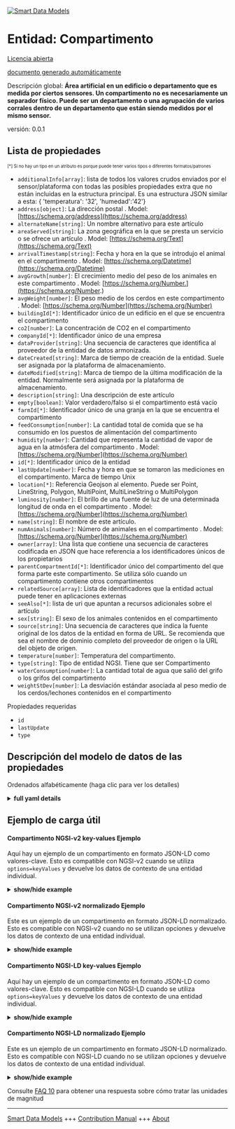 <!-- 10-Header -->  
[![Smart Data Models](https://smartdatamodels.org/wp-content/uploads/2022/01/SmartDataModels_logo.png "Logo")](https://smartdatamodels.org)  
Entidad: Compartimento  
======================<!-- /10-Header -->  
<!-- 15-License -->  
[Licencia abierta](https://github.com/smart-data-models//dataModel.Agrifood/blob/master/Compartment/LICENSE.md)  
[documento generado automáticamente](https://docs.google.com/presentation/d/e/2PACX-1vTs-Ng5dIAwkg91oTTUdt8ua7woBXhPnwavZ0FxgR8BsAI_Ek3C5q97Nd94HS8KhP-r_quD4H0fgyt3/pub?start=false&loop=false&delayms=3000#slide=id.gb715ace035_0_60)  
<!-- /15-License -->  
<!-- 20-Description -->  
Descripción global: **Área artificial en un edificio o departamento que es medida por ciertos sensores. Un compartimento no es necesariamente un separador físico. Puede ser un departamento o una agrupación de varios corrales dentro de un departamento que están siendo medidos por el mismo sensor.**  
versión: 0.0.1  
<!-- /20-Description -->  
<!-- 30-PropertiesList -->  

## Lista de propiedades  

<sup><sub>[*] Si no hay un tipo en un atributo es porque puede tener varios tipos o diferentes formatos/patrones</sub></sup>  
- `additionalInfo[array]`: lista de todos los valores crudos enviados por el sensor/plataforma con todas las posibles propiedades extra que no están incluidas en la estructura principal. Es una estructura JSON similar a esta: { 'temperatura': '32', 'humedad':'42'}  - `address[object]`: La dirección postal  . Model: [https://schema.org/address](https://schema.org/address)- `alternateName[string]`: Un nombre alternativo para este artículo  - `areaServed[string]`: La zona geográfica en la que se presta un servicio o se ofrece un artículo  . Model: [https://schema.org/Text](https://schema.org/Text)- `arrivalTimestamp[string]`: Fecha y hora en la que se introdujo el animal en el compartimento  . Model: [https://schema.org/Datetime](https://schema.org/Datetime)- `avgGrowth[number]`: El crecimiento medio del peso de los animales en este compartimento  . Model: [https://schema.org/Number.](https://schema.org/Number.)- `avgWeight[number]`: El peso medio de los cerdos en este compartimento  . Model: [https://schema.org/Number](https://schema.org/Number)- `buildingId[*]`: Identificador único de un edificio en el que se encuentra el compartimento  - `co2[number]`: La concentración de CO2 en el compartimento  - `companyId[*]`: Identificador único de una empresa  - `dataProvider[string]`: Una secuencia de caracteres que identifica al proveedor de la entidad de datos armonizada.  - `dateCreated[string]`: Marca de tiempo de creación de la entidad. Suele ser asignada por la plataforma de almacenamiento.  - `dateModified[string]`: Marca de tiempo de la última modificación de la entidad. Normalmente será asignada por la plataforma de almacenamiento.  - `description[string]`: Una descripción de este artículo  - `empty[boolean]`: Valor verdadero/falso si el compartimento está vacío  - `farmId[*]`: Identificador único de una granja en la que se encuentra el compartimento  - `feedConsumption[number]`: La cantidad total de comida que se ha consumido en los puestos de alimentación del compartimento  - `humidity[number]`: Cantidad que representa la cantidad de vapor de agua en la atmósfera del compartimento  . Model: [https://schema.org/Number](https://schema.org/Number)- `id[*]`: Identificador único de la entidad  - `lastUpdate[number]`: Fecha y hora en que se tomaron las mediciones en el compartimento. Marca de tiempo Unix  - `location[*]`: Referencia Geojson al elemento. Puede ser Point, LineString, Polygon, MultiPoint, MultiLineString o MultiPolygon  - `luminosity[number]`: El brillo de una fuente de luz de una determinada longitud de onda en el compartimento  . Model: [https://schema.org/Number](https://schema.org/Number)- `name[string]`: El nombre de este artículo.  - `numAnimals[number]`: Número de animales en el compartimento  . Model: [https://schema.org/Number](https://schema.org/Number)- `owner[array]`: Una lista que contiene una secuencia de caracteres codificada en JSON que hace referencia a los identificadores únicos de los propietarios  - `parentCompartmentId[*]`: Identificador único del compartimento del que forma parte este compartimento. Se utiliza sólo cuando un compartimento contiene otros compartimentos  - `relatedSource[array]`: Lista de identificadores que la entidad actual puede tener en aplicaciones externas  - `seeAlso[*]`: lista de uri que apuntan a recursos adicionales sobre el artículo  - `sex[string]`: El sexo de los animales contenidos en el compartimento  - `source[string]`: Una secuencia de caracteres que indica la fuente original de los datos de la entidad en forma de URL. Se recomienda que sea el nombre de dominio completo del proveedor de origen o la URL del objeto de origen.  - `temperature[number]`: Temperatura del compartimento.  - `type[string]`: Tipo de entidad NGSI. Tiene que ser Compartimento  - `waterConsumption[number]`: La cantidad total de agua que salió del grifo o los grifos del compartimento  - `weightStDev[number]`: La desviación estándar asociada al peso medio de los cerdos/lechones contenidos en el compartimento  <!-- /30-PropertiesList -->  
<!-- 35-RequiredProperties -->  
Propiedades requeridas  
- `id`  - `lastUpdate`  - `type`  <!-- /35-RequiredProperties -->  
<!-- 40-RequiredProperties -->  
<!-- /40-RequiredProperties -->  
<!-- 50-DataModelHeader -->  
## Descripción del modelo de datos de las propiedades  
Ordenados alfabéticamente (haga clic para ver los detalles)  
<!-- /50-DataModelHeader -->  
<!-- 60-ModelYaml -->  
<details><summary><strong>full yaml details</strong></summary>    
```yaml  
Compartment:    
  description: 'Artificial area in a building or department that is measured by certain sensors. A compartment is not necessarily a physical separator. It can be a department or a grouping of several pens within a department that are being measured by the same sensor.'    
  properties:    
    additionalInfo:    
      description: 'list of all the raw values sent by the sensor/platform with all the possible extra properties that are not included in the main structure. It is a JSON structure similar to this: { ''temperature'': ''32'', ''humidity'':''42''}'    
      items:    
        properties:    
          parameter:    
            type: string    
          value:    
            type: string    
        type: object    
      type: array    
      x-ngsi:    
        type: Property    
    address:    
      description: 'The mailing address'    
      properties:    
        addressCountry:    
          description: 'Property. The country. For example, Spain. Model:''https://schema.org/addressCountry'''    
          type: string    
        addressLocality:    
          description: 'Property. The locality in which the street address is, and which is in the region. Model:''https://schema.org/addressLocality'''    
          type: string    
        addressRegion:    
          description: 'Property. The region in which the locality is, and which is in the country. Model:''https://schema.org/addressRegion'''    
          type: string    
        postOfficeBoxNumber:    
          description: 'Property. The post office box number for PO box addresses. For example, 03578. Model:''https://schema.org/postOfficeBoxNumber'''    
          type: string    
        postalCode:    
          description: 'Property. The postal code. For example, 24004. Model:''https://schema.org/https://schema.org/postalCode'''    
          type: string    
        streetAddress:    
          description: 'Property. The street address. Model:''https://schema.org/streetAddress'''    
          type: string    
      type: object    
      x-ngsi:    
        model: https://schema.org/address    
        type: Property    
    alternateName:    
      description: 'An alternative name for this item'    
      type: string    
      x-ngsi:    
        type: Property    
    areaServed:    
      description: 'The geographic area where a service or offered item is provided'    
      type: string    
      x-ngsi:    
        model: https://schema.org/Text    
        type: Property    
    arrivalTimestamp:    
      description: 'Date and Time at which the animal were inserted in the compartment'    
      format: date-time    
      type: string    
      x-ngsi:    
        model: https://schema.org/Datetime    
        type: Property    
    avgGrowth:    
      description: 'The average growth in weight of the animals in this compartment'    
      type: number    
      x-ngsi:    
        model: https://schema.org/Number.    
        type: Property    
    avgWeight:    
      description: 'The average weight of the pigs in this compartment'    
      minimum: 0    
      type: number    
      x-ngsi:    
        model: https://schema.org/Number    
        type: Property    
    buildingId:    
      anyOf:    
        - description: 'Property. Identifier format of any NGSI entity'    
          maxLength: 256    
          minLength: 1    
          pattern: ^[\w\-\.\{\}\$\+\*\[\]`|~^@!,:\\]+$    
          type: string    
        - description: 'Property. Identifier format of any NGSI entity'    
          format: uri    
          type: string    
      description: 'Unique identifier of a building the compartment is located in'    
      x-ngsi:    
        type: Relationship    
    co2:    
      description: 'The CO2 concentration in the compartment'    
      minimum: 0    
      type: number    
      x-ngsi:    
        type: Property    
    companyId:    
      anyOf:    
        - description: 'Property. Identifier format of any NGSI entity'    
          maxLength: 256    
          minLength: 1    
          pattern: ^[\w\-\.\{\}\$\+\*\[\]`|~^@!,:\\]+$    
          type: string    
        - description: 'Property. Identifier format of any NGSI entity'    
          format: uri    
          type: string    
      description: 'Unique identifier of a company'    
      x-ngsi:    
        type: Relationship    
    dataProvider:    
      description: 'A sequence of characters identifying the provider of the harmonised data entity.'    
      type: string    
      x-ngsi:    
        type: Property    
    dateCreated:    
      description: 'Entity creation timestamp. This will usually be allocated by the storage platform.'    
      format: date-time    
      type: string    
      x-ngsi:    
        type: Property    
    dateModified:    
      description: 'Timestamp of the last modification of the entity. This will usually be allocated by the storage platform.'    
      format: date-time    
      type: string    
      x-ngsi:    
        type: Property    
    description:    
      description: 'A description of this item'    
      type: string    
      x-ngsi:    
        type: Property    
    empty:    
      description: 'True/False value if the compartment is empty'    
      type: boolean    
      x-ngsi:    
        type: Property    
    farmId:    
      anyOf:    
        - description: 'Property. Identifier format of any NGSI entity'    
          maxLength: 256    
          minLength: 1    
          pattern: ^[\w\-\.\{\}\$\+\*\[\]`|~^@!,:\\]+$    
          type: string    
        - description: 'Property. Identifier format of any NGSI entity'    
          format: uri    
          type: string    
      description: 'Unique identifier of a farm where the compartment is located in'    
      x-ngsi:    
        type: Relationship    
    feedConsumption:    
      description: 'The total amount of food that has been eaten from the feeding station(s) in the compartment'    
      minimum: 0    
      type: number    
      x-ngsi:    
        type: Property    
    humidity:    
      description: 'Quantity representing the amount of water vapour in the atmosphere in the compartment'    
      maximum: 1    
      minimum: 0    
      type: number    
      x-ngsi:    
        model: https://schema.org/Number    
        type: Property    
    id:    
      anyOf: &compartment_-_properties_-_owner_-_items_-_anyof    
        - description: 'Property. Identifier format of any NGSI entity'    
          maxLength: 256    
          minLength: 1    
          pattern: ^[\w\-\.\{\}\$\+\*\[\]`|~^@!,:\\]+$    
          type: string    
        - description: 'Property. Identifier format of any NGSI entity'    
          format: uri    
          type: string    
      description: 'Unique identifier of the entity'    
      x-ngsi:    
        type: Property    
    lastUpdate:    
      description: 'Date and time at which the measurements in the compartment were taken. Unix timestamp'    
      type: number    
      x-ngsi:    
        type: Property    
    location:    
      description: 'Geojson reference to the item. It can be Point, LineString, Polygon, MultiPoint, MultiLineString or MultiPolygon'    
      oneOf:    
        - description: 'GeoProperty. Geojson reference to the item. Point'    
          properties:    
            bbox:    
              items:    
                type: number    
              minItems: 4    
              type: array    
            coordinates:    
              items:    
                type: number    
              minItems: 2    
              type: array    
            type:    
              enum:    
                - Point    
              type: string    
          required:    
            - type    
            - coordinates    
          title: 'GeoJSON Point'    
          type: object    
        - description: 'GeoProperty. Geojson reference to the item. LineString'    
          properties:    
            bbox:    
              items:    
                type: number    
              minItems: 4    
              type: array    
            coordinates:    
              items:    
                items:    
                  type: number    
                minItems: 2    
                type: array    
              minItems: 2    
              type: array    
            type:    
              enum:    
                - LineString    
              type: string    
          required:    
            - type    
            - coordinates    
          title: 'GeoJSON LineString'    
          type: object    
        - description: 'GeoProperty. Geojson reference to the item. Polygon'    
          properties:    
            bbox:    
              items:    
                type: number    
              minItems: 4    
              type: array    
            coordinates:    
              items:    
                items:    
                  items:    
                    type: number    
                  minItems: 2    
                  type: array    
                minItems: 4    
                type: array    
              type: array    
            type:    
              enum:    
                - Polygon    
              type: string    
          required:    
            - type    
            - coordinates    
          title: 'GeoJSON Polygon'    
          type: object    
        - description: 'GeoProperty. Geojson reference to the item. MultiPoint'    
          properties:    
            bbox:    
              items:    
                type: number    
              minItems: 4    
              type: array    
            coordinates:    
              items:    
                items:    
                  type: number    
                minItems: 2    
                type: array    
              type: array    
            type:    
              enum:    
                - MultiPoint    
              type: string    
          required:    
            - type    
            - coordinates    
          title: 'GeoJSON MultiPoint'    
          type: object    
        - description: 'GeoProperty. Geojson reference to the item. MultiLineString'    
          properties:    
            bbox:    
              items:    
                type: number    
              minItems: 4    
              type: array    
            coordinates:    
              items:    
                items:    
                  items:    
                    type: number    
                  minItems: 2    
                  type: array    
                minItems: 2    
                type: array    
              type: array    
            type:    
              enum:    
                - MultiLineString    
              type: string    
          required:    
            - type    
            - coordinates    
          title: 'GeoJSON MultiLineString'    
          type: object    
        - description: 'GeoProperty. Geojson reference to the item. MultiLineString'    
          properties:    
            bbox:    
              items:    
                type: number    
              minItems: 4    
              type: array    
            coordinates:    
              items:    
                items:    
                  items:    
                    items:    
                      type: number    
                    minItems: 2    
                    type: array    
                  minItems: 4    
                  type: array    
                type: array    
              type: array    
            type:    
              enum:    
                - MultiPolygon    
              type: string    
          required:    
            - type    
            - coordinates    
          title: 'GeoJSON MultiPolygon'    
          type: object    
      x-ngsi:    
        type: GeoProperty    
    luminosity:    
      description: 'The brightness of a light source of a certain wavelength at the compartment'    
      type: number    
      x-ngsi:    
        model: https://schema.org/Number    
        type: Property    
    name:    
      description: 'The name of this item.'    
      type: string    
      x-ngsi:    
        type: Property    
    numAnimals:    
      description: 'Number of animals in the compartment'    
      type: number    
      x-ngsi:    
        model: https://schema.org/Number    
        type: Property    
    owner:    
      description: 'A List containing a JSON encoded sequence of characters referencing the unique Ids of the owner(s)'    
      items:    
        anyOf: *compartment_-_properties_-_owner_-_items_-_anyof    
        description: 'Property. Unique identifier of the entity'    
      type: array    
      x-ngsi:    
        type: Property    
    parentCompartmentId:    
      anyOf:    
        - description: 'Property. Identifier format of any NGSI entity'    
          maxLength: 256    
          minLength: 1    
          pattern: ^[\w\-\.\{\}\$\+\*\[\]`|~^@!,:\\]+$    
          type: string    
        - description: 'Property. Identifier format of any NGSI entity'    
          format: uri    
          type: string    
      description: 'Unique identifier of the  compartment where this compartment is a part of. It is used only when a compartment contains other compartments'    
      x-ngsi:    
        type: Relationship    
    relatedSource:    
      description: 'List of IDs the current entity may have in external applications'    
      items:    
        properties:    
          application:    
            anyOf: *compartment_-_properties_-_owner_-_items_-_anyof    
            description: 'Property. Unique identifier of the entity'    
          applicationEntityId:    
            type: string    
        type: object    
      type: array    
      x-ngsi:    
        type: Property    
    seeAlso:    
      description: 'list of uri pointing to additional resources about the item'    
      oneOf:    
        - items:    
            format: uri    
            type: string    
          minItems: 1    
          type: array    
        - format: uri    
          type: string    
      x-ngsi:    
        type: Property    
    sex:    
      description: 'The sex of the animals contained in the compartment'    
      enum:    
        - M    
        - F    
        - unknown    
        - ""    
      type: string    
      x-ngsi:    
        type: Property    
    source:    
      description: 'A sequence of characters giving the original source of the entity data as a URL. Recommended to be the fully qualified domain name of the source provider, or the URL to the source object.'    
      type: string    
      x-ngsi:    
        type: Property    
    temperature:    
      description: 'Temperature of the compartment.'    
      type: number    
      x-ngsi:    
        type: Property    
    type:    
      description: 'NGSI Entity type. it has to be Compartment'    
      enum:    
        - Compartment    
      type: string    
      x-ngsi:    
        type: Property    
    waterConsumption:    
      description: 'The total amount of water that came out from the tap or taps in the compartment'    
      minimum: 0    
      type: number    
      x-ngsi:    
        type: Property    
    weightStDev:    
      description: 'The standard deviation associated to the average weight of the pigs/piglets contained in the compartment'    
      type: number    
      x-ngsi:    
        type: Property    
  required:    
    - id    
    - type    
    - lastUpdate    
  type: object    
  x-derived-from: ""    
  x-disclaimer: 'Redistribution and use in source and binary forms, with or without modification, are permitted  provided that the license conditions are met. Copyleft (c) 2022 Contributors to Smart Data Models Program'    
  x-license-url: https://github.com/smart-data-models/dataModel.Agrifood/blob/master/Compartment/LICENSE.md    
  x-model-schema: https://smart-data-models.github.io/dataModel.Agrifood/Compartment/schema.json    
  x-model-tags: ""    
  x-version: 0.0.1    
```  
</details>    
<!-- /60-ModelYaml -->  
<!-- 70-MiddleNotes -->  
<!-- /70-MiddleNotes -->  
<!-- 80-Examples -->  
## Ejemplo de carga útil  
#### Compartimento NGSI-v2 key-values Ejemplo  
Aquí hay un ejemplo de un compartimento en formato JSON-LD como valores-clave. Esto es compatible con NGSI-v2 cuando se utiliza `options=keyValues` y devuelve los datos de contexto de una entidad individual.  
<details><summary><strong>show/hide example</strong></summary>    
```json  
{  
  "id": "a88c6069-86c4-4c09-8621-fc5c58f216e0",  
  "type": "Compartment",  
  "additionalInfo": [  
    {  
      "name": "Farm2FeedTray",  
      "value": "4"  
    },  
    {  
      "name": "Farm2ValveId",  
      "value": ""  
    },  
    {  
      "name": "Farm2DepartmentId",  
      "value": "11"  
    }  
  ],  
  "arrivalTimestamp": "2020-04-14T22:00:00.000Z",  
  "avgGrowth": 1.0,  
  "avgWeight": 45.5,  
  "buildingId": "f6ce5251-e959-4269-9040-8056c6a093d9",  
  "co2": 20,  
  "companyId": "1401c9e0-c441-4bd1-b8d3-fb1194479aa7",  
  "empty": false,  
  "farmId": "7438345c-fdff-45c9-a02f-1d764cbc03a7",  
  "feedConsumption": 8.3,  
  "humidity": 0.7,  
  "lastUpdate": 1589841011000,  
  "luminosity": 3,  
  "name": "",  
  "numAnimals": 22,  
  "outputFeed": 8.2,  
  "parentCompartmentId": "f0ddd929-5a18-479b-9ad6-5947cc2cd05b",  
  "sex": "",  
  "startWeight": 26,  
  "temperature": 25,  
  "waterConsumption": 23,  
  "weightStDev": 2.3  
}  
```  
</details>  
#### Compartimento NGSI-v2 normalizado Ejemplo  
Este es un ejemplo de un compartimento en formato JSON-LD normalizado. Esto es compatible con NGSI-v2 cuando no se utilizan opciones y devuelve los datos de contexto de una entidad individual.  
<details><summary><strong>show/hide example</strong></summary>    
```json  
{  
  "id": "a88c6069-86c4-4c09-8621-fc5c58f216e0"  
  ,  
  "type": "Compartment",  
  "additionalInfo": {  
    "type": "array",  
    "value": [  
      {  
        "name": "Farm2FeedTray",  
        "value": "4"  
      },  
      {  
        "name": "Farm2ValveId",  
        "value": ""  
      },  
      {  
        "name": "Farm2DepartmentId",  
        "value": "11"  
      }  
    ]  
  },  
  "arrivalTimestamp": {  
    "type": "string",  
    "value": "2020-04-14T22:00:00.000Z"  
  },  
  "avgGrowth": {  
    "type": "number",  
    "value": 4  
  },  
  "avgWeight": {  
    "type": "number",  
    "value": 45.5  
  },  
  "buildingId": {  
    "type": "string",  
    "value": "f6ce5251-e959-4269-9040-8056c6a093d9"  
  },  
  "co2": {  
    "type": "number",  
    "value": 20  
  },  
  "companyId": {  
    "type": "string",  
    "value": "1401c9e0-c441-4bd1-b8d3-fb1194479aa7"  
  },  
  "empty": {  
    "type": "boolean",  
    "value": false  
  },  
  "farmId": {  
    "type": "string",  
    "value": "7438345c-fdff-45c9-a02f-1d764cbc03a7"  
  },  
  "feedConsumption": {  
    "type": "number",  
    "value": 8.3  
  },  
  "humidity": {  
    "type": "number",  
    "value": 0.7  
  },  
  "lastUpdate": {  
    "type": "number",  
    "value": 1589841011000  
  },  
  "luminosity": {  
    "type": "number",  
    "value": 3  
  },  
  "name": {  
    "type": "string",  
    "value": ""  
  },  
  "numAnimals": {  
    "type": "number",  
    "value": 22  
  },  
  "outputFeed": {  
    "type": "number",  
    "value": 8.2  
  },  
  "parentCompartmentId": {  
    "type": "string",  
    "value": "f0ddd929-5a18-479b-9ad6-5947cc2cd05b"  
  },  
  "sex": {  
    "type": "string",  
    "value": ""  
  },  
  "startWeight": {  
    "type": "number",  
    "value": 26  
  },  
  "temperature": {  
    "type": "number",  
    "value": 25  
  },  
  "waterConsumption": {  
    "type": "number",  
    "value": 23  
  },  
  "weightStDev": {  
    "type": "number",  
    "value": 2.3  
  }  
}  
```  
</details>  
#### Compartimento NGSI-LD key-values Ejemplo  
Aquí hay un ejemplo de un compartimento en formato JSON-LD como valores-clave. Esto es compatible con NGSI-LD cuando se utiliza `options=keyValues` y devuelve los datos de contexto de una entidad individual.  
<details><summary><strong>show/hide example</strong></summary>    
```json  
{  
    "id": "urn:ngsi-ld:a88c6069-86c4-4c09-8621-fc5c58f216e0:001",  
    "type": "Compartment",  
    "additionalInfo": [  
        {  
            "name": "Farm2FeedTray",  
            "value": "4"  
        },  
        {  
            "name": "Farm2ValveId",  
            "value": ""  
        },  
        {  
            "name": "Farm2DepartmentId",  
            "value": "11"  
        }  
    ],  
    "arrivalTimestamp": "2020-04-14T22:00:00.000Z",  
    "avgGrowth": 1.0,  
    "avgWeight": 45.5,  
    "buildingId": "urn:ngsi-ld:f6ce5251-e959-4269-9040-8056c6a093d9:001",  
    "co2": 20,  
    "companyId": "urn:ngsi-ld:1401c9e0-c441-4bd1-b8d3-fb1194479aa7:002",  
    "empty": false,  
    "farmId": "urn:ngsi-ld:7438345c-fdff-45c9-a02f-1d764cbc03a7:005",  
    "feedConsumption": 8.3,  
    "humidity": 0.7,  
    "lastUpdate": 1589841011000,  
    "luminosity": 3,  
    "name": "",  
    "numAnimals": 22,  
    "outputFeed": 8.2,  
    "parentCompartmentId": "urn:ngsi-ld:f0ddd929-5a18-479b-9ad6-5947cc2cd05b:001",  
    "sex": "",  
    "startWeight": 26,  
    "temperature": 25,  
    "waterConsumption": 23,  
    "weightStDev": 2.3,  
    "@context": [  
        "https://raw.githubusercontent.com/smart-data-models/data-models/master/context.jsonld",  
        "https://raw.githubusercontent.com/smart-data-models/dataModel.Agrifood/master/context.jsonld"  
    ]  
}  
```  
</details>  
#### Compartimento NGSI-LD normalizado Ejemplo  
Este es un ejemplo de un compartimento en formato JSON-LD normalizado. Esto es compatible con NGSI-LD cuando no se utilizan opciones y devuelve los datos de contexto de una entidad individual.  
<details><summary><strong>show/hide example</strong></summary>    
```json  
{  
    "id": "urn:ngsi-ld:a88c6069-86c4-4c09-8621-fc5c58f216e0:001",  
    "type": "Compartment",  
    "additionalInfo": {  
        "type": "array",  
        "value": [  
            {  
                "name": "Farm2FeedTray",  
                "value": "4"  
            },  
            {  
                "name": "Farm2ValveId",  
                "value": ""  
            },  
            {  
                "name": "Farm2DepartmentId",  
                "value": "11"  
            }  
        ]  
    },  
    "arrivalTimestamp": {  
        "type": "string",  
        "value": "2020-04-14T22:00:00.000Z"  
    },  
    "avgGrowth": {  
        "type": "boolean",  
        "value": true  
    },  
    "avgWeight": {  
        "type": "number",  
        "value": 45.5  
    },  
    "buildingId": {  
        "type": "string",  
        "value": "f6ce5251-e959-4269-9040-8056c6a093d9"  
    },  
    "co2": {  
        "type": "number",  
        "value": 20  
    },  
    "companyId": {  
        "type": "string",  
        "value": "urn:ngsi-ld:1401c9e0-c441-4bd1-b8d3-fb1194479aa7:007"  
    },  
    "empty": {  
        "type": "boolean",  
        "value": false  
    },  
    "farmId": {  
        "type": "string",  
        "value": "urn:ngsi-ld:7438345c-fdff-45c9-a02f-1d764cbc03a7:001"  
    },  
    "feedConsumption": {  
        "type": "number",  
        "value": 8.3  
    },  
    "humidity": {  
        "type": "number",  
        "value": 0.7  
    },  
    "lastUpdate": {  
        "type": "number",  
        "value": 1589841011000  
    },  
    "luminosity": {  
        "type": "number",  
        "value": 3  
    },  
    "name": {  
        "type": "string",  
        "value": ""  
    },  
    "numAnimals": {  
        "type": "number",  
        "value": 22  
    },  
    "outputFeed": {  
        "type": "number",  
        "value": 8.2  
    },  
    "parentCompartmentId": {  
        "type": "string",  
        "value": "urn:ngsi-ld:f0ddd929-5a18-479b-9ad6-5947cc2cd05b:001"  
    },  
    "sex": {  
        "type": "string",  
        "value": ""  
    },  
    "startWeight": {  
        "type": "number",  
        "value": 26  
    },  
    "temperature": {  
        "type": "number",  
        "value": 25  
    },  
    "waterConsumption": {  
        "type": "number",  
        "value": 23  
    },  
    "weightStDev": {  
        "type": "number",  
        "value": 2.3  
    },  
    "@context": [  
        "https://raw.githubusercontent.com/smart-data-models/data-models/master/context.jsonld",  
        "https://raw.githubusercontent.com/smart-data-models/dataModel.Agrifood/master/context.jsonld"  
    ]  
}  
```  
</details><!-- /80-Examples -->  
<!-- 90-FooterNotes -->  
<!-- /90-FooterNotes -->  
<!-- 95-Units -->  
Consulte [FAQ 10](https://smartdatamodels.org/index.php/faqs/) para obtener una respuesta sobre cómo tratar las unidades de magnitud  
<!-- /95-Units -->  
<!-- 97-LastFooter -->  
---  
[Smart Data Models](https://smartdatamodels.org) +++ [Contribution Manual](https://bit.ly/contribution_manual) +++ [About](https://bit.ly/Introduction_SDM)<!-- /97-LastFooter -->  
